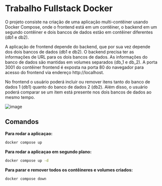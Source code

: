 # Trabalho Fullstack Docker

O projeto consiste na criação de uma aplicação multi-contêiner usando Docker Compose, onde o frontend está em um contêiner, o backend em um segundo contêiner e dois bancos de dados estão em contêiner diferentes (db1 e db2).

A aplicação de frontend depende do backend, que por sua vez depende dos dois bancos de dados (db1 e db2). O backend precisa ter as informações de URL para os dois bancos de dados. As informações do banco de dados são mantidas em volumes separados (db_1 e db_2). A porta 3001 do contêiner frontend é exposta na porta 80 do navegador para acesso do frontend via endereço http://localhost.

No frontend o usuário poderá incluir ou remover itens tanto do banco de dados 1 (db1) quanto do banco de dados 2 (db2). Além disso, o usuário poderá comparar se um item está presente nos dois bancos de dados ao mesmo tempo.

![image](https://github.com/NathSantos/Fullstack-Docker-Project-SD/assets/63311872/c0ab2317-67db-42e8-9324-deeaff89226d)

## Comandos

**Para rodar a aplicaçao:**

```bash
docker compose up
```

**Para rodar a aplicaçao em segundo plano:**

```bash
docker compose up -d
```

**Para parar e remover todos os contêineres e volumes criados:**

```bash
docker compose down
```